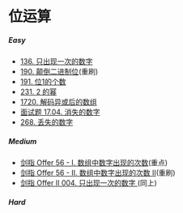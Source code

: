 # 位运算
##### Easy
* [136. 只出现一次的数字](https://leetcode-cn.com/problems/single-number/)
* [190. 颠倒二进制位](https://leetcode-cn.com/problems/reverse-bits/)(重刷)
* [191. 位1的个数](https://leetcode-cn.com/problems/number-of-1-bits/)
* [231. 2 的幂](https://leetcode-cn.com/problems/power-of-two/)
* [1720. 解码异或后的数组](https://leetcode-cn.com/problems/decode-xored-array/)
* [面试题 17.04. 消失的数字](https://leetcode-cn.com/problems/missing-number-lcci/)
* [268. 丢失的数字](https://leetcode-cn.com/problems/missing-number/)
##### Medium
* [剑指 Offer 56 - I. 数组中数字出现的次数](https://leetcode-cn.com/problems/shu-zu-zhong-shu-zi-chu-xian-de-ci-shu-lcof/)(重点)
* [剑指 Offer 56 - II. 数组中数字出现的次数 II](https://leetcode-cn.com/problems/shu-zu-zhong-shu-zi-chu-xian-de-ci-shu-ii-lcof/)(重刷)
* [剑指 Offer II 004. 只出现一次的数字 ](https://leetcode-cn.com/problems/WGki4K/)(同上)
##### Hard
